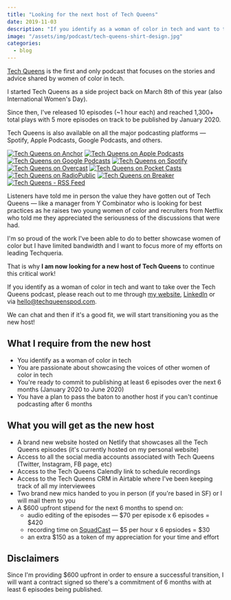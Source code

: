 ```yaml
---
title: "Looking for the next host of Tech Queens"
date: 2019-11-03
description: "If you identify as a woman of color in tech and want to take over the Tech Queens podcast, please reach out to me. 👑"
image: "/assets/img/podcast/tech-queens-shirt-design.jpg"
categories:
  - blog
---
```


[Tech Queens](/podcast/) is the first and only podcast that focuses on the stories and advice shared by women of color in tech.

I started Tech Queens as a side project back on March 8th of this year (also International Women's Day).

Since then, I've released 10 episodes (~1 hour each) and reached 1,300+ total plays with 5 more episodes on track to be published by January 2020.

Tech Queens is also available on all the major podcasting platforms — Spotify, Apple Podcasts, Google Podcasts, and others.

<div class="section-banners u-flex--center mt-2 mb-2 v--podcast">
  <!-- Anchor -->
  <a href="https://anchor.fm/tech-queens" rel="noopener" target="_blank"><img alt="Tech Queens on Anchor" class="lozad" data-src="/assets/img/podcast/listen/anchor.svg" loading="lazy" src="/assets/img/podcast/listen/anchor.svg" title="Tech Queens on Anchor"></a>
  <!-- Apple Podcasts -->
  <a href="https://itunes.apple.com/us/podcast/tech-queens/id1456016938" rel="noopener" target="_blank"><img alt="Tech Queens on Apple Podcasts" class="lozad" data-src="/assets/img/podcast/listen/apple-podcasts.svg" loading="lazy" src="/assets/img/podcast/listen/apple-podcasts.svg" title="Tech Queens on Apple Podcasts"></a>
  <!-- Google Podcasts -->
  <a href="https://www.google.com/podcasts?feed=aHR0cHM6Ly9hbmNob3IuZm0vcy8yOGZhMmY4L3BvZGNhc3QvcnNz" rel="noopener" target="_blank"><img alt="Tech Queens on Google Podcasts" class="lozad" data-src="/assets/img/podcast/listen/google-podcasts.svg" loading="lazy" src="/assets/img/podcast/listen/google-podcasts.svg" title="Tech Queens on Google Podcasts"></a>
  <a href="https://open.spotify.com/show/7l8cX4bI4aLvWqIr4lqzXh" rel="noopener" target="_blank"><img alt="Tech Queens on Spotify" class="lozad" data-src="/assets/img/podcast/listen/spotify.svg" loading="lazy" src="/assets/img/podcast/listen/spotify.svg" title="Tech Queens on Spotify"></a>
  <!-- Overcast -->
  <a href="https://overcast.fm/itunes1456016938/tech-queens" rel="noopener" target="_blank"><img alt="Tech Queens on Overcast" class="lozad" data-src="/assets/img/podcast/listen/overcast.svg" loading="lazy" src="/assets/img/podcast/listen/overcast.svg" title="Tech Queens on Overcast"></a>
  <!-- Pocket Casts -->
  <a href="https://pca.st/v7OE" rel="noopener" target="_blank"><img alt="Tech Queens on Pocket Casts" class="lozad" data-src="/assets/img/podcast/listen/pocket-casts.svg" loading="lazy" src="/assets/img/podcast/listen/pocket-casts.svg" title="Tech Queens on Pocket Casts"></a>
  <!-- RadioPublic -->
  <a href="https://radiopublic.com/tech-queens-GqkNJp" rel="noopener" target="_blank"><img alt="Tech Queens on RadioPublic" class="lozad" data-src="/assets/img/podcast/listen/radiopublic.svg" loading="lazy" src="/assets/img/podcast/listen/radiopublic.svg" title="Tech Queens on RadioPublic"></a>
  <!-- Breaker -->
  <a href="https://www.breaker.audio/tech-queens" rel="noopener" target="_blank"><img alt="Tech Queens on Breaker" class="lozad" data-src="/assets/img/podcast/listen/breaker.svg" loading="lazy" src="/assets/img/podcast/listen/breaker.svg" title="Tech Queens on Breaker"></a>
  <!-- RSS -->
  <a href="https://anchor.fm/s/28fa2f8/podcast/rss" rel="noopener" target="_blank"><img alt="Tech Queens - RSS Feed" class="lozad" data-src="/assets/img/podcast/listen/rss.svg" loading="lazy" src="/assets/img/podcast/listen/rss.svg" title="Tech Queens - RSS Feed"></a>
</div>

Listeners have told me in person the value they have gotten out of Tech Queens — like a manager from Y Combinator who is looking for best practices as he raises two young women of color and recruiters from Netflix who told me they appreciated the seriousness of the discussions that were had.

I'm so proud of the work I've been able to do to better showcase women of color but I have limited bandwidth and I want to focus more of my efforts on leading Techqueria.

That is why **I am now looking for a new host of Tech Queens** to continue this critical work!

If you identify as a woman of color in tech and want to take over the Tech Queens podcast, please reach out to me through [my website](/contact/), [LinkedIn](https://linkedin.com/in/fvcproductions) or via [hello@techqueenspod.com](mailto:hello@techqueenspod.com).

We can chat and then if it's a good fit, we will start transitioning you as the new host!

## What I require from the new host

- You identify as a woman of color in tech
- You are passionate about showcasing the voices of other women of color in tech
- You're ready to commit to publishing at least 6 episodes over the next 6 months (January 2020 to June 2020)
- You have a plan to pass the baton to another host if you can't continue podcasting after 6 months

## What you will get as the new host

- A brand new website hosted on Netlify that showcases all the Tech Queens episodes (it's currently hosted on my personal website)
- Access to all the social media accounts associated with Tech Queens (Twitter, Instagram, FB page, etc)
- Access to the Tech Queens Calendly link to schedule recordings
- Access to the Tech Queens CRM in Airtable where I've been keeping track of all my interviewees
- Two brand new mics handed to you in person (if you're based in SF) or I will mail them to you
- A $600 upfront stipend for the next 6 months to spend on:
  - audio editing of the episodes — $70 per episode x 6 episodes = $420
  - recording time on [SquadCast](https://squadcast.fm/) — $5 per hour x 6 epsiodes = $30
  - an extra $150 as a token of my appreciation for your time and effort

## Disclaimers

Since I'm providing $600 upfront in order to ensure a successful transition, I will want a contract signed so there's a commitment of 6 months with at least 6 episodes being published.